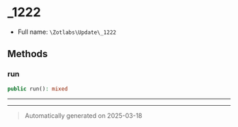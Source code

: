 
# _1222





* Full name: `\Zotlabs\Update\_1222`




## Methods


### run



```php
public run(): mixed
```












***


***
> Automatically generated on 2025-03-18
